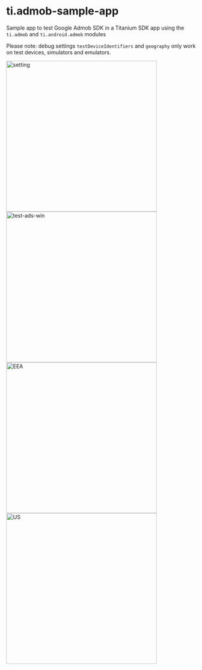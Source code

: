 # ti.admob-sample-app
Sample app to test Google Admob SDK in a Titanium SDK app using the `ti.admob` and `ti.android.admob` modules

Please note: debug settings `testDeviceIdentifiers` and `geography` only work on test devices, simulators and emulators.

<img src="https://github.com/user-attachments/assets/9ff51fb4-e970-435d-a238-007abdc74817" alt="setting" style="width:400px;"/>
<img src="https://github.com/user-attachments/assets/db9b8457-74b7-4133-a335-16b5e64e95ee" alt="test-ads-win" style="width:400px;"/>

<img src="https://github.com/user-attachments/assets/cf7bef61-57f8-44d8-8928-c2f61e1341f7" alt="EEA" style="width:400px;"/>
<img src="https://github.com/user-attachments/assets/c3a4ffd2-44e2-4197-ac1f-7d4e22dc2a9e" alt="US" style="width:400px;"/>
